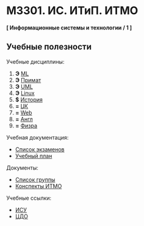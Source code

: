 # M3301. ИС. ИТиП. ИТМО
**[ Информационные системы и технологии / 1 ]**

## Учебные полезности

Учебные дисциплины:

1. **Э** [ML](Subjects/MachineLearning.md)
2. **Э** [Примат](Subjects/AppliedMathematics.md)
3. **Э** [UML](Subjects/UML.md)
4. **Э** [Linux](Subjects/LinuxAdministration.md)
5. **$** [История]()
6. **=** [ЦК]()
7. **=** [Web](Subjects/WebProgramming.md)
8. **=** [Англ](https://vk.com/fltc.itmo)
9. **=** [Физра](https://isu.ifmo.ru/pls/apex/f?p=2153:15:108337501947348::NO:RP,3::)

Учебная документация:
* [Список экзаменов](Timetable.md#Экзамены)
* [Учебный план](Files/EducationPlan.xlsx)

Документы:
* [Список группы](GroupList.md)
* [Конспекты ИТМО](http://neerc.ifmo.ru/wiki/)

Учебные ссылки:
* [ИСУ](https://isu.ifmo.ru/)
* [ЦДО](https://de.ifmo.ru/)
